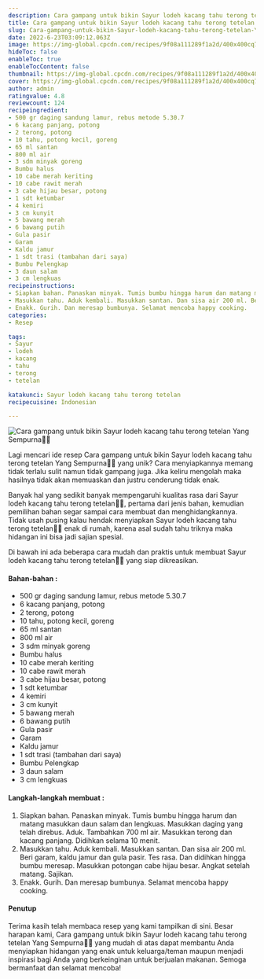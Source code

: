 ```yaml
---
description: Cara gampang untuk bikin Sayur lodeh kacang tahu terong tetelan Yang Sempurna"
title: Cara gampang untuk bikin Sayur lodeh kacang tahu terong tetelan Yang Sempurna
slug: Cara-gampang-untuk-bikin-Sayur-lodeh-kacang-tahu-terong-tetelan-Yang-Sempurna
date: 2022-6-23T03:09:12.063Z
image: https://img-global.cpcdn.com/recipes/9f08a111289f1a2d/400x400cq70/photo.jpg
hideToc: false
enableToc: true
enableTocContent: false
thumbnail: https://img-global.cpcdn.com/recipes/9f08a111289f1a2d/400x400cq70/photo.jpg
cover: https://img-global.cpcdn.com/recipes/9f08a111289f1a2d/400x400cq70/photo.jpg
author: admin
ratingvalue: 4.8
reviewcount: 124
recipeingredient:
- 500 gr daging sandung lamur, rebus metode 5.30.7
- 6 kacang panjang, potong
- 2 terong, potong
- 10 tahu, potong kecil, goreng
- 65 ml santan
- 800 ml air
- 3 sdm minyak goreng
- Bumbu halus
- 10 cabe merah keriting
- 10 cabe rawit merah
- 3 cabe hijau besar, potong
- 1 sdt ketumbar
- 4 kemiri
- 3 cm kunyit
- 5 bawang merah
- 6 bawang putih
- Gula pasir
- Garam
- Kaldu jamur
- 1 sdt trasi (tambahan dari saya)
- Bumbu Pelengkap
- 3 daun salam
- 3 cm lengkuas
recipeinstructions:
- Siapkan bahan. Panaskan minyak. Tumis bumbu hingga harum dan matang masukkan daun salam dan lengkuas. Masukkan daging yang telah direbus. Aduk. Tambahkan 700 ml air. Masukkan terong dan kacang panjang. Didihkan selama 10 menit.
- Masukkan tahu. Aduk kembali. Masukkan santan. Dan sisa air 200 ml. Beri garam, kaldu jamur dan gula pasir. Tes rasa. Dan didihkan hingga bumbu meresap. Masukkan potongan cabe hijau besar. Angkat setelah matang. Sajikan.
- Enakk. Gurih. Dan meresap bumbunya. Selamat mencoba happy cooking.
categories:
- Resep

tags:
- Sayur
- lodeh
- kacang
- tahu
- terong
- tetelan

katakunci: Sayur lodeh kacang tahu terong tetelan
recipecuisine: Indonesian

---
```


![Cara gampang untuk bikin Sayur lodeh kacang tahu terong tetelan Yang Sempurna👩‍🍳](https://img-global.cpcdn.com/recipes/9f08a111289f1a2d/400x400cq70/photo.jpg)

Lagi mencari ide resep Cara gampang untuk bikin Sayur lodeh kacang tahu terong tetelan Yang Sempurna👩‍🍳 yang unik? Cara menyiapkannya memang tidak terlalu sulit namun tidak gampang juga. Jika keliru mengolah maka hasilnya tidak akan memuaskan dan justru cenderung tidak enak.

Banyak hal yang sedikit banyak mempengaruhi kualitas rasa dari Sayur lodeh kacang tahu terong tetelan👩‍🍳, pertama dari jenis bahan, kemudian pemilihan bahan segar sampai cara membuat dan menghidangkannya. Tidak usah pusing kalau hendak menyiapkan Sayur lodeh kacang tahu terong tetelan👩‍🍳 enak di rumah, karena asal sudah tahu triknya maka hidangan ini bisa jadi sajian spesial.

Di bawah ini ada beberapa cara mudah dan praktis untuk membuat Sayur lodeh kacang tahu terong tetelan👩‍🍳 yang siap dikreasikan.

<!--inarticleads1-->

#### Bahan-bahan :

- 500 gr daging sandung lamur, rebus metode 5.30.7
- 6 kacang panjang, potong
- 2 terong, potong
- 10 tahu, potong kecil, goreng
- 65 ml santan
- 800 ml air
- 3 sdm minyak goreng
- Bumbu halus
- 10 cabe merah keriting
- 10 cabe rawit merah
- 3 cabe hijau besar, potong
- 1 sdt ketumbar
- 4 kemiri
- 3 cm kunyit
- 5 bawang merah
- 6 bawang putih
- Gula pasir
- Garam
- Kaldu jamur
- 1 sdt trasi (tambahan dari saya)
- Bumbu Pelengkap
- 3 daun salam
- 3 cm lengkuas

<!--inarticleads2-->

#### Langkah-langkah membuat :

1. Siapkan bahan. Panaskan minyak. Tumis bumbu hingga harum dan matang masukkan daun salam dan lengkuas. Masukkan daging yang telah direbus. Aduk. Tambahkan 700 ml air. Masukkan terong dan kacang panjang. Didihkan selama 10 menit.
1. Masukkan tahu. Aduk kembali. Masukkan santan. Dan sisa air 200 ml. Beri garam, kaldu jamur dan gula pasir. Tes rasa. Dan didihkan hingga bumbu meresap. Masukkan potongan cabe hijau besar. Angkat setelah matang. Sajikan.
1. Enakk. Gurih. Dan meresap bumbunya. Selamat mencoba happy cooking.

#### Penutup

Terima kasih telah membaca resep yang kami tampilkan di sini. Besar harapan kami, Cara gampang untuk bikin Sayur lodeh kacang tahu terong tetelan Yang Sempurna👩‍🍳 yang mudah di atas dapat membantu Anda menyiapkan hidangan yang enak untuk keluarga/teman maupun menjadi inspirasi bagi Anda yang berkeinginan untuk berjualan makanan. Semoga bermanfaat dan selamat mencoba!